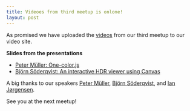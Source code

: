 ```yaml
---
title: Videoes from third meetup is onlone!
layout: post
---
```


As promised we have uploaded the [videos](http://video.copenhagenjs.dk/channel/3712184/october-meetup) from our third meetup to our video site.

**Slides from the presentations**

* [Peter Müller: One-color.js](http://mntr.dk/one-color/slides/CPHJS-Oct2011/#intro)
* [Björn Söderqvist: An interactive HDR viewer using Canvas](http://www.slideshare.net/superbjorn/interactive-hdr-using-ltcanvas)

A big thanks to our speakers [Peter Müller](http://twitter.com/#!/_munter_), [Björn Söderqvist](http://twitter.com/#!/kaptencybear), and [Ian Jørgensen](http://twitter.com/#!/ianjorgensen).

See you at the next meetup!